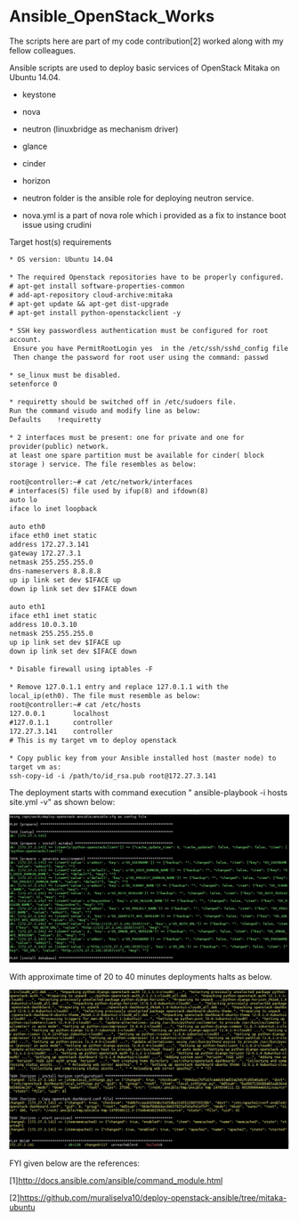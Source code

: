 # Ansible_OpenStack_Works

The scripts here are part of my code contribution[2] worked along with my fellow colleagues.

Ansible scripts are used to deploy basic services of OpenStack Mitaka on Ubuntu 14.04.

 * keystone
 * nova
 * neutron (linuxbridge as mechanism driver)
 * glance
 * cinder
 * horizon

* neutron folder is the ansible role for deploying neutron service.
* nova.yml is a part of nova role which i provided as a fix to instance boot issue using crudini

Target host(s) requirements

    * OS version: Ubuntu 14.04
    
    * The required Openstack repositories have to be properly configured.
    # apt-get install software-properties-common
    # add-apt-repository cloud-archive:mitaka
    # apt-get update && apt-get dist-upgrade
    # apt-get install python-openstackclient -y
    
    * SSH key passwordless authentication must be configured for root account.
     Ensure you have PermitRootLogin yes  in the /etc/ssh/sshd_config file
     Then change the password for root user using the command: passwd

    * se_linux must be disabled.
    setenforce 0
    
    * requiretty should be switched off in /etc/sudoers file.
    Run the command visudo and modify line as below:
    Defaults    !requiretty
    
    * 2 interfaces must be present: one for private and one for provider(public) network.
    at least one spare partition must be available for cinder( block storage ) service. The file resembles as below:
    
    root@controller:~# cat /etc/network/interfaces
    # interfaces(5) file used by ifup(8) and ifdown(8)
    auto lo
    iface lo inet loopback

    auto eth0
    iface eth0 inet static
    address 172.27.3.141
    gateway 172.27.3.1
    netmask 255.255.255.0
    dns-nameservers 8.8.8.8
    up ip link set dev $IFACE up
    down ip link set dev $IFACE down
    
    auto eth1
    iface eth1 inet static
    address 10.0.3.10
    netmask 255.255.255.0
    up ip link set dev $IFACE up
    down ip link set dev $IFACE down
     
    * Disable firewall using iptables -F
    
    * Remove 127.0.1.1 entry and replace 127.0.1.1 with the local_ip(eth0). The file must resemble as below:
    root@controller:~# cat /etc/hosts
    127.0.0.1       localhost
    #127.0.1.1      controller
    172.27.3.141    controller
    # This is my target vm to deploy openstack 
    
    * Copy public key from your Ansible installed host (master node) to target vm as:
    ssh-copy-id -i /path/to/id_rsa.pub root@172.27.3.141
   
The deployment starts with command execution " ansible-playbook -i hosts site.yml -v" as shown below:

  ![alt tag](https://github.com/npraveen35/Ansible_OpenStack_Works/blob/master/deployments_starts.JPG)

With approximate time of 20 to 40 minutes deployments halts as below.
   
  ![alt tag](https://github.com/npraveen35/Ansible_OpenStack_Works/blob/master/deployment_ends.JPG)

FYI given below are the references:

[1]http://docs.ansible.com/ansible/command_module.html

[2]https://github.com/muraliselva10/deploy-openstack-ansible/tree/mitaka-ubuntu
